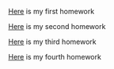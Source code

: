 [Here](hw1/HW-1.html)  is my first homework




[Here](hw2/Hw2.html)  is my second homework



[Here](hw3/HW3.html)  is my third homework


[Here](hw4/Assignment4.html)  is my fourth homework
